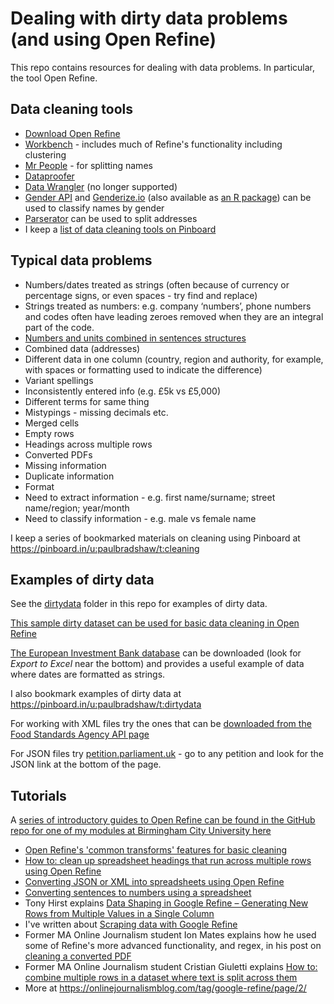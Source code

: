 # Dealing with dirty data problems (and using Open Refine)

This repo contains resources for dealing with data problems. In particular, the tool Open Refine.

## Data cleaning tools

* [Download Open Refine](http://openrefine.org/download.html)
* [Workbench](https://workbenchdata.com/) - includes much of Refine's functionality including clustering
* [Mr People](http://people.ericson.net/) - for splitting names
* [Dataproofer](http://dataproofer.org/)
* [Data Wrangler](http://vis.stanford.edu/wrangler/) (no longer supported)
* [Gender API](https://gender-api.com) and [Genderize.io](https://Genderize.io) (also available as [an R package](https://cran.r-project.org/web/packages/genderizeR/index.html)) can be used to classify names by gender
* [Parserator](https://parserator.datamade.us/) can be used to split addresses
* I keep a [list of data cleaning tools on Pinboard](https://pinboard.in/u:paulbradshaw/t:cleaning+tools)

## Typical data problems

* Numbers/dates treated as strings (often because of currency or percentage signs, or even spaces - try find and replace)
* Strings treated as numbers: e.g. company ‘numbers’, phone numbers and codes often have leading zeroes removed when they are an integral part of the code.
* [Numbers and units combined in sentences structures](https://github.com/paulbradshaw/cleaning/blob/master/sentencestonumbers.md)
* Combined data (addresses)
* Different data in one column (country, region and authority, for example, with spaces or formatting used to indicate the difference)
* Variant spellings
* Inconsistently entered info (e.g. £5k vs £5,000)
* Different terms for same thing
* Mistypings - missing decimals etc.
* Merged cells
* Empty rows
* Headings across multiple rows
* Converted PDFs
* Missing information
* Duplicate information
* Format
* Need to extract information - e.g. first name/surname; street name/region; year/month
* Need to classify information - e.g. male vs female name

I keep a series of bookmarked materials on cleaning using Pinboard at https://pinboard.in/u:paulbradshaw/t:cleaning


## Examples of dirty data

See the [dirtydata](https://github.com/paulbradshaw/cleaning/tree/master/dirtydata) folder in this repo for examples of dirty data.

[This sample dirty dataset can be used for basic data cleaning in Open Refine](https://docs.google.com/spreadsheets/d/1CDWBeqpUTBd1TkmDz_M6UGRWdHgU7LOcoiGRTvIttKA/edit?usp=sharing#gid=0)

[The European Investment Bank database](http://www.eib.org/en/projects/loan/list/index.htm) can be downloaded (look for *Export to Excel* near the bottom) and provides a useful example of data where dates are formatted as strings.

I also bookmark examples of dirty data at https://pinboard.in/u:paulbradshaw/t:dirtydata

For working with XML files try the ones that can be [downloaded from the Food Standards Agency API page](http://ratings.food.gov.uk/open-data/en-GB)

For JSON files try [petition.parliament.uk](https://petition.parliament.uk/) - go to any petition and look for the JSON link at the bottom of the page.

## Tutorials

A [series of introductory guides to Open Refine can be found in the GitHub repo for one of my modules at Birmingham City University here](https://github.com/paulbradshaw/MED7369-Specialist-Investigative-Journalism/tree/master/cleaning)

* [Open Refine's 'common transforms' features for basic cleaning](https://onlinejournalismblog.com/2011/07/05/cleaning-data-using-google-refine-a-quick-guide-2/)
* [How to: clean up spreadsheet headings that run across multiple rows using Open Refine](https://onlinejournalismblog.com/2013/11/13/how-to-clean-up-spreadsheet-headings-that-run-across-multiple-rows-using-open-refine/)
* [Converting JSON or XML into spreadsheets using Open Refine](https://onlinejournalismblog.com/2015/10/21/how-to-convert-xml-or-json-into-spreadsheets-using-open-refine/)
* [Converting sentences to numbers using a spreadsheet](https://github.com/paulbradshaw/cleaning/blob/master/sentencestonumbers.md)
* Tony Hirst explains [Data Shaping in Google Refine – Generating New Rows from Multiple Values in a Single Column](https://onlinejournalismblog.com/2012/07/30/data-shaping-in-google-refine-generating-new-rows-from-multiple-values-in-a-single-column/)
* I've written about [Scraping data with Google Refine](https://onlinejournalismblog.com/2012/01/13/sftw-scraping-data-with-google-refine/)
* Former MA Online Journalism student Ion Mates explains how he used some of Refine's more advanced functionality, and regex, in his post on [cleaning a converted PDF](https://onlinejournalismblog.com/2015/04/07/how-to-clean-a-converted-pdf-using-open-refine/)
* Former MA Online Journalism student Cristian Giuletti explains [How to: combine multiple rows in a dataset where text is split across them](https://onlinejournalismblog.com/2014/05/30/how-to-combine-multiple-rows-in-a-dataset-where-text-is-split-across-them-open-refine/)
* More at https://onlinejournalismblog.com/tag/google-refine/page/2/
